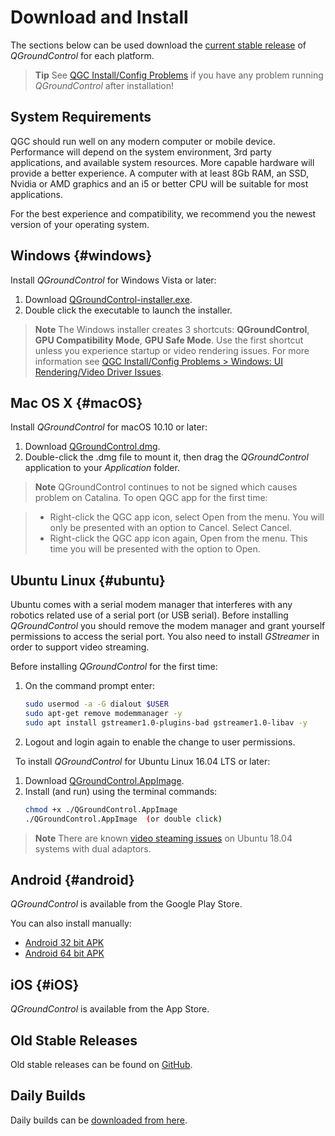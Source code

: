 # Download and Install

The sections below can be used download the [current stable release](../releases/release_notes.md) of *QGroundControl* for each platform.

> **Tip** See [QGC Install/Config Problems](../Support/troubleshooting_qgc.md) if you have any problem running *QGroundControl* after installation!

## System Requirements

QGC should run well on any modern computer or mobile device. Performance will depend on the system environment, 3rd party applications, and available system resources.
More capable hardware will provide a better experience. 
A computer with at least 8Gb RAM, an SSD, Nvidia or AMD graphics and an i5 or better CPU will be suitable for most applications.

For the best experience and compatibility, we recommend you the newest version of your operating system.

## Windows {#windows}

Install *QGroundControl* for Windows Vista or later:

1. Download [QGroundControl-installer.exe](https://s3-us-west-2.amazonaws.com/qgroundcontrol/latest/QGroundControl-installer.exe).
1. Double click the executable to launch the installer.

> **Note** The Windows installer creates 3 shortcuts: **QGroundControl**, **GPU Compatibility Mode**, **GPU Safe Mode**. 
  Use the first shortcut unless you experience startup or video rendering issues. 
  For more information see [QGC Install/Config Problems > Windows: UI Rendering/Video Driver Issues](../Support/troubleshooting_qgc.md#opengl_troubleshooting).


## Mac OS X {#macOS}

Install *QGroundControl* for macOS 10.10 or later: 

1. Download [QGroundControl.dmg](https://s3-us-west-2.amazonaws.com/qgroundcontrol/latest/QGroundControl.dmg).
1. Double-click the .dmg file to mount it, then drag the *QGroundControl* application to your *Application* folder.

  > **Note** QGroundControl continues to not be signed which causes problem on Catalina. To open QGC app for the first time:

  > *   Right-click the QGC app icon, select Open from the menu. You will only be presented with an option to Cancel. Select Cancel.
  > *   Right-click the QGC app icon again, Open from the menu. This time you will be presented with the option to Open.

  
## Ubuntu Linux {#ubuntu}

Ubuntu comes with a serial modem manager that interferes with any robotics related use of a serial port (or USB serial).
Before installing *QGroundControl* you should remove the modem manager and grant yourself permissions to access the serial port.
You also need to install *GStreamer* in order to support video streaming.

Before installing *QGroundControl* for the first time:
1. On the command prompt enter:
   ```sh
   sudo usermod -a -G dialout $USER
   sudo apt-get remove modemmanager -y
   sudo apt install gstreamer1.0-plugins-bad gstreamer1.0-libav -y
   ```
1. Logout and login again to enable the change to user permissions.

&nbsp;
To install *QGroundControl* for Ubuntu Linux 16.04 LTS or later:
1. Download [QGroundControl.AppImage](https://s3-us-west-2.amazonaws.com/qgroundcontrol/latest/QGroundControl.AppImage).
1. Install (and run) using the terminal commands:
   ```sh
   chmod +x ./QGroundControl.AppImage
   ./QGroundControl.AppImage  (or double click)
   ```

> **Note** There are known [video steaming issues](../Support/troubleshooting_qgc.md#dual_vga) on Ubuntu 18.04 systems with dual adaptors.


## Android {#android}

*QGroundControl* is available from the Google Play Store. 

You can also install manually:

* [Android 32 bit APK](https://qgroundcontrol.s3-us-west-2.amazonaws.com/latest/QGroundControl32.apk)
* [Android 64 bit APK](https://qgroundcontrol.s3-us-west-2.amazonaws.com/latest/QGroundControl64.apk)

## iOS {#iOS}

*QGroundControl* is available from the App Store. 

## Old Stable Releases

Old stable releases can be found on <a href="https://github.com/mavlink/qgroundcontrol/releases/" target="_blank">GitHub</a>. 


## Daily Builds

Daily builds can be [downloaded from here](../releases/daily_builds.md).
